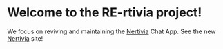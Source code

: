 # Welcome to the RE-rtivia project!
We focus on reviving and maintaining the [Nertivia](https://github.com/Nertivia) Chat App.
See the new [Nertivia](https://nertivia.com) site!
